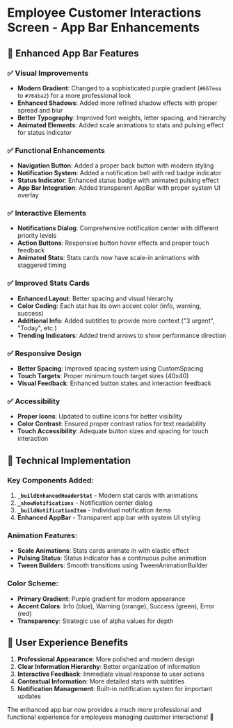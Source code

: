 # Employee Customer Interactions Screen - App Bar Enhancements

## 🎨 **Enhanced App Bar Features**

### ✅ **Visual Improvements**
- **Modern Gradient**: Changed to a sophisticated purple gradient (`#667eea` to `#764ba2`) for a more professional look
- **Enhanced Shadows**: Added more refined shadow effects with proper spread and blur
- **Better Typography**: Improved font weights, letter spacing, and hierarchy
- **Animated Elements**: Added scale animations to stats and pulsing effect for status indicator

### ✅ **Functional Enhancements**
- **Navigation Button**: Added a proper back button with modern styling
- **Notification System**: Added a notification bell with red badge indicator
- **Status Indicator**: Enhanced status badge with animated pulsing effect
- **App Bar Integration**: Added transparent AppBar with proper system UI overlay

### ✅ **Interactive Elements**
- **Notifications Dialog**: Comprehensive notification center with different priority levels
- **Action Buttons**: Responsive button hover effects and proper touch feedback
- **Animated Stats**: Stats cards now have scale-in animations with staggered timing

### ✅ **Improved Stats Cards**
- **Enhanced Layout**: Better spacing and visual hierarchy
- **Color Coding**: Each stat has its own accent color (info, warning, success)
- **Additional Info**: Added subtitles to provide more context ("3 urgent", "Today", etc.)
- **Trending Indicators**: Added trend arrows to show performance direction

### ✅ **Responsive Design**
- **Better Spacing**: Improved spacing system using CustomSpacing
- **Touch Targets**: Proper minimum touch target sizes (40x40)
- **Visual Feedback**: Enhanced button states and interaction feedback

### ✅ **Accessibility**
- **Proper Icons**: Updated to outline icons for better visibility
- **Color Contrast**: Ensured proper contrast ratios for text readability
- **Touch Accessibility**: Adequate button sizes and spacing for touch interaction

## 🚀 **Technical Implementation**

### **Key Components Added:**
1. **`_buildEnhancedHeaderStat`** - Modern stat cards with animations
2. **`_showNotifications`** - Notification center dialog
3. **`_buildNotificationItem`** - Individual notification items
4. **Enhanced AppBar** - Transparent app bar with system UI styling

### **Animation Features:**
- **Scale Animations**: Stats cards animate in with elastic effect
- **Pulsing Status**: Status indicator has a continuous pulse animation
- **Tween Builders**: Smooth transitions using TweenAnimationBuilder

### **Color Scheme:**
- **Primary Gradient**: Purple gradient for modern appearance
- **Accent Colors**: Info (blue), Warning (orange), Success (green), Error (red)
- **Transparency**: Strategic use of alpha values for depth

## 📱 **User Experience Benefits**

1. **Professional Appearance**: More polished and modern design
2. **Clear Information Hierarchy**: Better organization of information
3. **Interactive Feedback**: Immediate visual response to user actions
4. **Contextual Information**: More detailed stats with subtitles
5. **Notification Management**: Built-in notification system for important updates

The enhanced app bar now provides a much more professional and functional experience for employees managing customer interactions! 🎉
